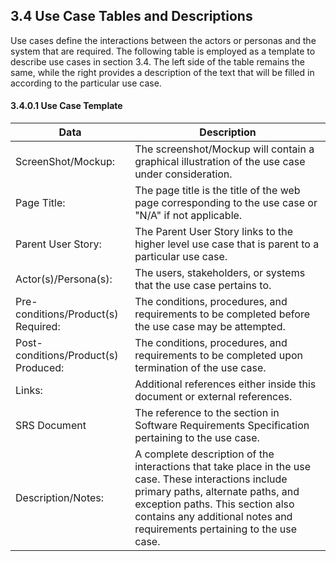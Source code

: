 ## 3.4 Use Case Tables and Descriptions

Use cases define the interactions between the actors or personas and the system that are required. The following table is employed as a template to describe use cases in section 3.4. The left side of the table remains the same, while the right provides a description of the text that will be filled in according to the particular use case.

#### 3.4.0.1 Use Case Template

| Data | Description |
| --- |--- |
| ScreenShot/Mockup: | The screenshot/Mockup will contain a graphical illustration of the use case under consideration.|
| Page Title: | The page title is the title of the web page corresponding to the use case or "N/A" if not applicable. |
| Parent User Story:| The Parent User Story links to the higher level use case that is parent to a particular use case.|
| Actor(s)/Persona(s): | The users, stakeholders, or systems that the use case pertains to.|
| Pre-conditions/Product(s) Required: | The conditions, procedures, and requirements to be completed before the use case may be attempted.|
| Post-conditions/Product(s) Produced: | The conditions, procedures, and requirements to be completed upon termination of the use case.|
| Links: | Additional references either inside this document or external references.|
| SRS Document | The reference to the section in Software Requirements Specification pertaining to the use case.|
| Description/Notes:| A complete description of the interactions that take place in the use case. These interactions include primary paths, alternate paths, and exception paths. This section also contains any additional notes and requirements pertaining to the use case.|

